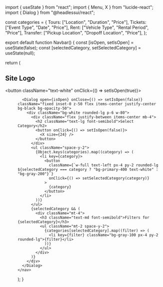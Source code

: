 import { useState } from "react";
import { Menu, X } from "lucide-react";
import { Dialog } from "@headlessui/react";

const categories = {
  Tours: ["Location", "Duration", "Price"],
  Tickets: ["Event Type", "Date", "Price"],
  Rent: ["Vehicle Type", "Rental Period", "Price"],
  Transfer: ["Pickup Location", "Dropoff Location", "Price"],
};

export default function Navbar() {
  const [isOpen, setIsOpen] = useState(false);
  const [selectedCategory, setSelectedCategory] = useState(null);

  return (
    <nav className="bg-primary-500 p-4 flex justify-between items-center">
      <h1 className="text-white text-xl font-bold">Site Logo</h1>
      <button className="text-white" onClick={() => setIsOpen(true)}>
        <Menu size={28} />
      </button>
      
      <Dialog open={isOpen} onClose={() => setIsOpen(false)} className="fixed inset-0 z-50 flex items-center justify-center bg-black bg-opacity-50">
        <div className="bg-white rounded-lg p-6 w-80">
          <div className="flex justify-between items-center mb-4">
            <h2 className="text-lg font-semibold">Select Category</h2>
            <button onClick={() => setIsOpen(false)}>
              <X size={24} />
            </button>
          </div>
          <ul className="space-y-2">
            {Object.keys(categories).map((category) => (
              <li key={category}>
                <button
                  className={`w-full text-left px-4 py-2 rounded-lg ${selectedCategory === category ? "bg-primary-400 text-white" : "bg-gray-200"}`}
                  onClick={() => setSelectedCategory(category)}
                >
                  {category}
                </button>
              </li>
            ))}
          </ul>
          {selectedCategory && (
            <div className="mt-4">
              <h3 className="text-md font-semibold">Filters for {selectedCategory}</h3>
              <ul className="mt-2 space-y-2">
                {categories[selectedCategory].map((filter) => (
                  <li key={filter} className="bg-gray-100 px-4 py-2 rounded-lg">{filter}</li>
                ))}
              </ul>
            </div>
          )}
        </div>
      </Dialog>
    </nav>
  );
}
